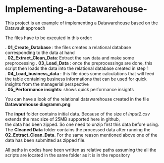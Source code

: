 # Implementing-a-Datawarehouse-
This project is an example of implementing a Datawarehouse based on the  Datavault approach

The files have to be executed in this order:  

. **01_Create_Database** : the files creates a relational database corresponding to the data at hand  
. **02_Extract_Clean_Data**: Extract the raw data and make some preprocessing
. **03_Load_Data** : once the preprocessings are done, this script then  loads the data into the relational database created in step 1  
. **04_Load_business_data** : this file does some calculations that will feed the table containing business informations that can be used for quick insights from the managerial perspective  
. **05_Performance insights**: shows quick performance insights  
  
  You can have a look of the relational datawarehouse created in the file **Datawarehouse diagramm.png**
  
  The **input** folder contains initial data. Because of the size of *input2.csv* extends the max size of 25MB supported here in github,  
  the data has been zipped. So one need to unzip first this data before using.
  The **Cleaned Data** folder contains the processed data after running the **02_Extract_Clean_Data**. For the same reason mentioned above one of the data has been submitted as zipped file. 
  
  All paths in codes have been written as relative paths assuming the all the scripts are located in the same folder as it is in the repository


